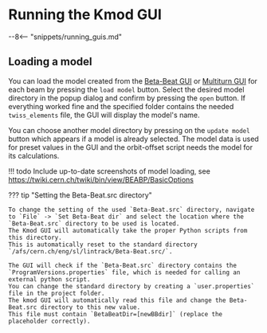 # Running the Kmod GUI

--8<-- "snippets/running_guis.md"

## Loading a model

You can load the model created from the [Beta-Beat GUI](../betabeat/gui.md) or [Multiturn GUI](../multiturn/gui.md) for each beam by pressing the `load model` button.
Select the desired model directory in the popup dialog and confirm by pressing the `open` button.
If everything worked fine and the specified folder contains the needed `twiss_elements` file, the GUI will display the model's name.

You can choose another model directory by pressing on the `update model` button which appears if a model is already selected.
The model data is used for preset values in the GUI and the orbit-offset script needs the model for its calculations.

!!! todo
    Include up-to-date screenshots of model loading, see https://twiki.cern.ch/twiki/bin/view/BEABP/BasicOptions

??? tip "Setting the Beta-Beat.src directory"

    To change the setting of the used `Beta-Beat.src` directory, navigate to `File` -> `Set Beta-Beat dir` and select the location where the `Beta-Beat.src` directory to be used is located.
    The Kmod GUI will automatically take the proper Python scripts from this directory.
    This is automatically reset to the standard directory `/afs/cern.ch/eng/sl/lintrack/Beta-Beat.src/`.
    
    The GUI will check if the `Beta-Beat.src` directory contains the `ProgramVersions.properties` file, which is needed for calling an external python script.
    You can change the standard directory by creating a `user.properties` file in the project folder.
    The kmod GUI will automatically read this file and change the Beta-Beat.src directory to this new value.
    This file must contain `BetaBeatDir=[newBBdir]` (replace the placeholder correctly).
